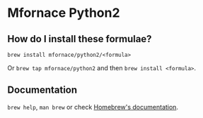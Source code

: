 # Mfornace Python2

## How do I install these formulae?
`brew install mfornace/python2/<formula>`

Or `brew tap mfornace/python2` and then `brew install <formula>`.

## Documentation
`brew help`, `man brew` or check [Homebrew's documentation](https://docs.brew.sh).
